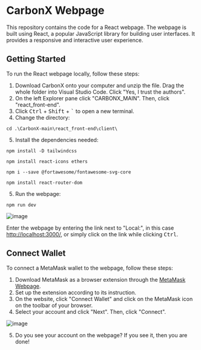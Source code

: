 # CarbonX Webpage

This repository contains the code for a React webpage. The webpage is built using React, a popular JavaScript library for building user interfaces. It provides a responsive and interactive user experience.

## Getting Started
To run the React webpage locally, follow these steps:

1. Download CarbonX onto your computer and unzip the file. Drag the whole folder into Visual Studio Code. Click "Yes, I trust the authors".   
2. On the left Explorer pane click "CARBONX_MAIN". Then, click "react_front-end".
3. Click <kbd>Ctrl</kbd> + <kbd>Shift</kbd> + <kbd>`</kbd> to open a new terminal.
4. Change the directory:
```
cd .\CarbonX-main\react_front-end\client\
```
5. Install the dependencies needed:
```
npm install -D tailwindcss
```
```
npm install react-icons ethers
```
```
npm i --save @fortawesome/fontawesome-svg-core
```
```
npm install react-router-dom
```
5. Run the webpage:
```
npm run dev
```
![image](https://github.com/LesterCSH/CarbonX/assets/81981503/b144f263-6ca1-4c60-9899-232531236c14)

Enter the webpage by entering the link next to "Local:", in this case [http://localhost:3000/](http://localhost:3000/), or simply click on the link while clicking <kbd>Ctrl</kbd>.

## Connect Wallet

To connect a MetaMask wallet to the webpage, follow these steps:

1. Download MetaMask as a browser extension through the [MetaMask Webpage](https://metamask.io/download/).
2. Set up the extension according to its instruction. 
3. On the website, click "Connect Wallet" and click on the MetaMask icon on the toolbar of your browser.
4. Select your account and click "Next". Then, click "Connect".

![image](https://github.com/LesterCSH/CarbonX/assets/81981503/b33ac0f8-ab26-4e03-bf1a-5aa97514707f)

5. Do you see your account on the webpage? If you see it, then you are done!

